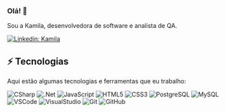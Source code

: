### Olá! 👋

Sou a Kamila, desenvolvedora de software e analista de QA. 

[![Linkedin: Kamila](https://img.shields.io/badge/-Linkedin-blue?style=flat-square&logo=Linkedin&logoColor=white&link=https://www.linkedin.com/in/kamila-luz-b1a090136)](https://www.linkedin.com/in/kamila-luz-b1a090136)

## ⚡ Tecnologias

Aqui estão algumas tecnologias e ferramentas que eu trabalho:

![CSharp](https://img.shields.io/badge/-csharp-purple?style=flat-square&logo=csharp)
![.Net](https://img.shields.io/badge/-.NET-purple?style=flat-square&logo=dotnet)
![JavaScript](https://img.shields.io/badge/-JavaScript-black?style=flat-square&logo=javascript)
![HTML5](https://img.shields.io/badge/-HTML5-E34F26?style=flat-square&logo=html5&logoColor=white)
![CSS3](https://img.shields.io/badge/-CSS3-1572B6?style=flat-square&logo=css3)
![PostgreSQL](https://img.shields.io/badge/-PostgreSQL-white?style=flat-square&logo=PostgreSQL)
![MySQL](https://img.shields.io/badge/-MySQL-white?style=flat-square&logo=mysql)
![VSCode](https://img.shields.io/badge/-VSCode-007ACC?style=flat-square&logo=visual-studio-code&logoColor=white)
![VisualStudio](https://img.shields.io/badge/-visualstudio-purple?style=flat-square&logo=visualstudio)
![Git](https://img.shields.io/badge/-Git-black?style=flat-square&logo=git)
![GitHub](https://img.shields.io/badge/-GitHub-181717?style=flat-square&logo=github)

 
      

##
